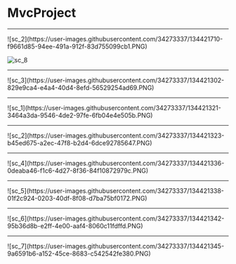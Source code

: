 # MvcProject
<hr>
![sc_2](https://user-images.githubusercontent.com/34273337/134421710-f9661d85-94ee-491a-912f-83d755099cb1.PNG)

![sc_8](https://user-images.githubusercontent.com/34273337/134421292-850c3f24-9b54-4dca-99f2-ecbd63a104d0.PNG)
<hr>
![sc_3](https://user-images.githubusercontent.com/34273337/134421302-829e9ca4-e4a4-40d4-8efd-56529254ad69.PNG)
<hr>
![sc_1](https://user-images.githubusercontent.com/34273337/134421321-3464a3da-9546-4de2-97fe-6fb04e4e505b.PNG)
<hr>
![sc_2](https://user-images.githubusercontent.com/34273337/134421323-b45ed675-a2ec-47f8-b2d4-6dce92785647.PNG)
<hr>
![sc_4](https://user-images.githubusercontent.com/34273337/134421336-0deaba46-f1c6-4d27-8f36-84f10872979c.PNG)
<hr>
![sc_5](https://user-images.githubusercontent.com/34273337/134421338-01f2c924-0203-40df-8f08-d7ba75bf0172.PNG)
<hr>
![sc_6](https://user-images.githubusercontent.com/34273337/134421342-95b36d8b-e2ff-4e00-aaf4-8060c11fdffd.PNG)
<hr>
![sc_7](https://user-images.githubusercontent.com/34273337/134421345-9a6591b6-a152-45ce-8683-c542542fe380.PNG)
